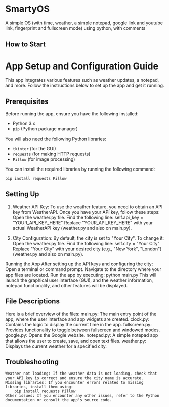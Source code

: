 # SmartyOS

A simple OS (with time, weather, a simple notepad, google link and youtube link, fingerprint and fullscreen mode) using python, with comments

## How to Start

# App Setup and Configuration Guide

This app integrates various features such as weather updates, a notepad, and more. Follow the instructions below to set up the app and get it running.

## Prerequisites

Before running the app, ensure you have the following installed:

- Python 3.x
- `pip` (Python package manager)

You will also need the following Python libraries:

- `tkinter` (for the GUI)
- `requests` (for making HTTP requests)
- `Pillow` (for image processing)

You can install the required libraries by running the following command:

```bash
pip install requests Pillow
```

## Setting Up
1. Weather API Key:
To use the weather feature, you need to obtain an API key from WeatherAPI.
Once you have your API key, follow these steps:
	Open the weather.py file.
	Find the following line:
		self.api_key = "YOUR_API_KEY_HERE"
	Replace "YOUR_API_KEY_HERE" with your actual WeatherAPI key (weather.py and also on main.py).

2. City Configuration:
By default, the city is set to "Your City". To change it:
	Open the weather.py file.
	Find the following line:
		self.city = "Your City"
	Replace "Your City" with your desired city (e.g., "New York", "London") (weather.py and also on main.py).

Running the App
After setting up the API keys and configuring the city:
	Open a terminal or command prompt.
	Navigate to the directory where your app files are located.
	Run the app by executing:
		python main.py
This will launch the graphical user interface (GUI), and the weather information, notepad functionality, and other features will be displayed.

## File Descriptions
Here is a brief overview of the files:
	main.py: The main entry point of the app, where the user interface and app widgets are created.
	clock.py: Contains the logic to display the current time in the app.
	fullscreen.py: Provides functionality to toggle between fullscreen and windowed modes.
	google.py: Opens the Google website.
	notepad.py: A simple notepad app that allows the user to create, save, and open text files.
	weather.py: Displays the current weather for a specified city.

## Troubleshooting
	Weather not loading: If the weather data is not loading, check that your API key is correct and ensure the city name is accurate.
	Missing libraries: If you encounter errors related to missing libraries, install them using:
		pip install requests Pillow
	Other issues: If you encounter any other issues, refer to the Python documentation or consult the app's source code.